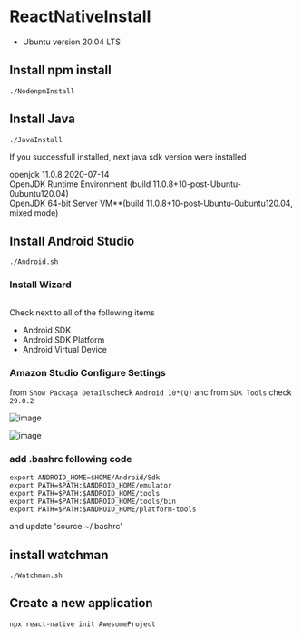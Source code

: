 # ReactNativeInstall
- Ubuntu version 20.04 LTS

## Install npm install
```
./NodenpmInstall
```

## Install Java

```
./JavaInstall
```

If you successfull installed, next java sdk version were installed

openjdk 11.0.8 2020-07-14  
OpenJDK Runtime Environment (build 11.0.8+10-post-Ubuntu-0ubuntu120.04)  
OpenJDK 64-bit Server VM**(build 11.0.8+10-post-Ubuntu-0ubuntu120.04, mixed mode)  

## Install Android Studio

```
./Android.sh
```

### Install Wizard

![]()

Check next to all of the following items  
* Android SDK  
* Android SDK Platform  
* Android Virtual Device  

### Amazon Studio Configure Settings

from `Show Packaga Details`check `Android 10*(Q)` anc from `SDK Tools` check `29.0.2`

![image](https://user-images.githubusercontent.com/54967427/96334995-d394d600-10af-11eb-9982-65af15339231.png)

![image](https://user-images.githubusercontent.com/54967427/96334966-a1837400-10af-11eb-9bc8-bd7aae402242.png)

### add .bashrc following code
```
export ANDROID_HOME=$HOME/Android/Sdk
export PATH=$PATH:$ANDROID_HOME/emulator
export PATH=$PATH:$ANDROID_HOME/tools
export PATH=$PATH:$ANDROID_HOME/tools/bin
export PATH=$PATH:$ANDROID_HOME/platform-tools
```
and update 
'source ~/.bashrc'

## install watchman

```
./Watchman.sh
```


## Create a new application

```
npx react-native init AwesomeProject
```
